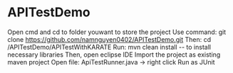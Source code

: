 # APITestDemo

Open cmd and cd to folder youwant to store the project
Use command: git clone https://github.com/namnguyen0402/APITestDemo.git
Then: cd /APITestDemo/APITestWithKARATE
Run: mvn clean install -- to install necessary libraries 
Then, open eclipse IDE
Import the project as existing maven project
Open file: ApiTestRunner.java -> right click Run as JUnit
